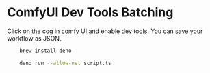 # ComfyUI Dev Tools Batching

Click on the cog in comfy UI and enable dev tools. You can save your workflow as JSON.

```bash
    brew install deno
```

```bash
    deno run --allow-net script.ts 
```